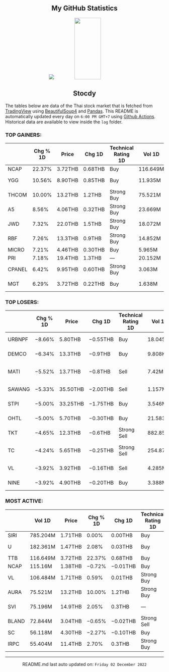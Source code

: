 <div align="center">

## My GitHub Statistics
<img src="https://github-readme-streak-stats.herokuapp.com/?user=nopnopwei&theme=black-ice&hide_border=true&stroke=0000&background=0D1117&ring=FFE573&fire=FF8623&currStreakLabel=FF8623" />
<img width="41%" height="195px" src="https://github-readme-stats.vercel.app/api/top-langs/?username=nopnopwei&layout=compact&hide_border=true&title_color=FEE473&text_color=FFFFFF&bg_color=0d1117" />
    
## Stocdy
<div align="left">

The tables below are data of the Thai stock market that is fetched from [TradingView](https://www.tradingview.com/markets/stocks-thailand/market-movers-all-stocks/) using [BeautifulSoup4](https://www.crummy.com/software/BeautifulSoup/bs4/doc/) and [Pandas](https://pandas.pydata.org). This README is automatically updated every day on `6:00 PM GMT+7` using [Github Actions](https://www.tradingview.com/markets/stocks-thailand/market-movers-all-stocks/). Historical data are available to view inside the `log` folder.
### TOP GAINERS:
|        | Chg % 1D   | Price   | Chg 1D   | Technical Rating 1D   | Vol 1D   | Volume * Price 1D   | Market cap   | P/E(TTM)   | EPS(TTM)   | Sector                | Sector Chg % 1D   |
|--------|------------|---------|----------|-----------------------|----------|---------------------|--------------|------------|------------|-----------------------|-------------------|
| NCAP   | 22.37%     | 3.72THB | 0.68THB  | Buy                   | 116.649M | 433.934M            | 4.104BTHB    | 18.66      | 0.16THB    | Finance               | −0.28%            |
| YGG    | 10.56%     | 8.90THB | 0.85THB  | Buy                   | 11.935M  | 106.223M            | 4.846BTHB    | 27.39      | 0.29THB    | Consumer Services     | −0.19%            |
| THCOM  | 10.00%     | 13.2THB | 1.2THB   | Strong Buy            | 75.521M  | 996.872M            | 13.153BTHB   | 32.19      | 0.37THB    | Communications        | +1.02%            |
| A5     | 8.56%      | 4.06THB | 0.32THB  | Strong Buy            | 23.669M  | 96.097M             | 4.523BTHB    | 47.10      | 0.08THB    | Finance               | −0.28%            |
| JWD    | 7.32%      | 22.0THB | 1.5THB   | Strong Buy            | 18.072M  | 397.574M            | 20.91BTHB    | 36.82      | 0.56THB    | Transportation        | −0.21%            |
| RBF    | 7.26%      | 13.3THB | 0.9THB   | Strong Buy            | 14.852M  | 197.527M            | 24.8BTHB     | 50.43      | 0.25THB    | Consumer Non-Durables | +0.29%            |
| MICRO  | 7.21%      | 4.46THB | 0.30THB  | Buy                   | 5.965M   | 26.603M             | 3.89BTHB     | 31.35      | 0.13THB    | Finance               | −0.28%            |
| PRI    | 7.18%      | 19.4THB | 1.3THB   | —                     | 20.152M  | 390.947M            | 5.792BTHB    | —          | —          | Finance               | −0.28%            |
| CPANEL | 6.42%      | 9.95THB | 0.60THB  | Strong Buy            | 3.063M   | 30.474M             | 1.496BTHB    | 25.11      | 0.38THB    | Non-Energy Minerals   | −0.49%            |
| MGT    | 6.29%      | 3.72THB | 0.22THB  | Buy                   | 1.638M   | 6.094M              | 1.4BTHB      | 14.42      | 0.24THB    | Distribution Services | −0.30%            |
### TOP LOSERS:
|        | Chg % 1D   | Price    | Chg 1D   | Technical Rating 1D   | Vol 1D   | Volume * Price 1D   | Market cap   | P/E(TTM)   | EPS(TTM)   | Sector                | Sector Chg % 1D   |
|--------|------------|----------|----------|-----------------------|----------|---------------------|--------------|------------|------------|-----------------------|-------------------|
| URBNPF | −8.66%     | 5.80THB  | −0.55THB | Buy                   | 18.045M  | 104.66M             | 4.638BTHB    | —          | −0.11THB   | Industrial Services   | −0.41%            |
| DEMCO  | −6.34%     | 13.3THB  | −0.9THB  | Buy                   | 9.808K   | 130.446K            | 340.8MTHB    | —          | −1.33THB   | Consumer Durables     | +0.16%            |
| MATI   | −5.52%     | 13.7THB  | −0.8THB  | Sell                  | 7.42M    | 101.658M            | 4.785BTHB    | 10.32      | 1.41THB    | Consumer Non-Durables | +0.29%            |
| SAWANG | −5.33%     | 35.50THB | −2.00THB | Sell                  | 1.157M   | 41.083M             | 26.492BTHB   | 128.51     | 0.29THB    | Technology Services   | −1.14%            |
| STPI   | −5.00%     | 33.25THB | −1.75THB | Buy                   | 3.546M   | 117.906M            | 12.419BTHB   | 8.06       | 4.34THB    | Consumer Durables     | +0.16%            |
| OHTL   | −5.00%     | 5.70THB  | −0.30THB | Buy                   | 21.583M  | 123.025M            | 5.049BTHB    | 19.17      | 0.33THB    | Electronic Technology | +9.88%            |
| TKT    | −4.65%     | 12.3THB  | −0.6THB  | Strong Sell           | 882.851K | 10.859M             | 2.064BTHB    | 30.07      | 0.43THB    | Technology Services   | −1.14%            |
| TC     | −4.24%     | 5.65THB  | −0.25THB | Strong Sell           | 254.879K | 1.44M               | 1.442BTHB    | 38.76      | 0.15THB    | Consumer Non-Durables | +0.29%            |
| VL     | −3.92%     | 3.92THB  | −0.16THB | Sell                  | 4.285M   | 16.798M             | 1.224BTHB    | 76.84      | 0.05THB    | Commercial Services   | +0.31%            |
| NINE   | −3.92%     | 4.90THB  | −0.20THB | Buy                   | 3.388M   | 16.602M             | 2.126BTHB    | 12.66      | 0.40THB    | Process Industries    | −0.90%            |
### MOST ACTIVE:
|       | Vol 1D   | Price   | Chg % 1D   | Chg 1D   | Technical Rating 1D   | Volume * Price 1D   | Market cap   | P/E(TTM)   | EPS(TTM)   | Sector                | Sector Chg % 1D   |
|-------|----------|---------|------------|----------|-----------------------|---------------------|--------------|------------|------------|-----------------------|-------------------|
| SIRI  | 785.204M | 1.71THB | 0.00%      | 0.00THB  | Buy                   | 1.343B              | 25.455BTHB   | 10.28      | 0.17THB    | Finance               | −0.28%            |
| U     | 182.361M | 1.47THB | 2.08%      | 0.03THB  | Buy                   | 268.07M             | 8.084BTHB    | —          | −2.10THB   | Consumer Services     | −0.19%            |
| TTB   | 116.649M | 3.72THB | 22.37%     | 0.68THB  | Buy                   | 433.934M            | 4.104BTHB    | 18.66      | 0.16THB    | Finance               | −0.28%            |
| NCAP  | 115.16M  | 1.38THB | −0.72%     | −0.01THB | Buy                   | 158.921M            | 134.306BTHB  | 10.28      | 0.14THB    | Finance               | −0.28%            |
| VL    | 106.484M | 1.71THB | 0.59%      | 0.01THB  | Strong Buy            | 182.087M            | 1.731BTHB    | 78.34      | 0.02THB    | Transportation        | −0.21%            |
| AURA  | 75.521M  | 13.2THB | 10.00%     | 1.2THB   | Strong Buy            | 996.872M            | 13.153BTHB   | 32.19      | 0.37THB    | Communications        | +1.02%            |
| SVI   | 75.196M  | 14.9THB | 2.05%      | 0.3THB   | —                     | 1.12B               | 19.476BTHB   | —          | —          | Consumer Durables     | +0.16%            |
| BLAND | 72.844M  | 3.04THB | −0.65%     | −0.02THB | Strong Sell           | 221.446M            | 62.456BTHB   | 12.54      | 0.24THB    | Energy Minerals       | −1.23%            |
| SC    | 56.118M  | 4.30THB | −2.27%     | −0.10THB | Buy                   | 241.308M            | 18.564BTHB   | 8.44       | 0.52THB    | Finance               | −0.28%            |
| IRPC  | 55.404M  | 11.4THB | 2.70%      | 0.3THB   | Strong Buy            | 631.601M            | 23.901BTHB   | 12.88      | 0.86THB    | Electronic Technology | +9.88%            |
<hr>
<div align="center">

README.md last auto updated on: `Friday 02 December 2022`
<br>
</div>
    